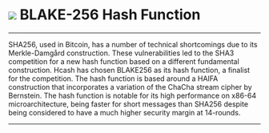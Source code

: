 # <img class="dcr-icon" src="/img/dcr-icons/Code.svg" /> BLAKE-256 Hash Function 

---

SHA256, used in Bitcoin, has a number of technical shortcomings due to its Merkle-Damgård construction. These vulnerabilities led to the SHA3 competition for a new hash function based on a different fundamental construction. Hcash has chosen BLAKE256 as its hash function, a finalist for the competition. The hash function is based around a HAIFA construction that incorporates a variation of the ChaCha stream cipher by Bernstein. The hash function is notable for its high performance on x86-64 microarchitecture, being faster for short messages than SHA256 despite being considered to have a much higher security margin at 14-rounds.

---


